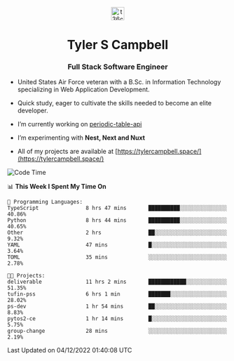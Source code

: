 <p align="center">
<a href="https://www.linkedin.com/in/t36campbell" target="blank"><img align="center" src="https://ik.imagekit.io/t36campbell/Portfolio/linkedin.png.original_m8bbGgPh6.png" alt="t36campbell" height="30" width="30" /></a>
</p>
<h1 align="center">Tyler S Campbell</h1>
<h3 align="center">Full Stack Software Engineer</h3>

* United States Air Force veteran with a B.Sc. in Information Technology specializing in Web Application Development. 

* Quick study, eager to cultivate the skills needed to become an elite developer.

* I’m currently working on [periodic-table-api](https://github.com/t36campbell/periodic-table-api)

* I’m experimenting with **Nest, Next and Nuxt**

* All of my projects are available at [https://tylercampbell.space/](https://tylercampbell.space/)

<!--START_SECTION:waka-->
![Code Time](http://img.shields.io/badge/Code%20Time-2%2C032%20hrs%2044%20mins-blue)

📊 **This Week I Spent My Time On** 

```text
💬 Programming Languages: 
TypeScript               8 hrs 47 mins       ██████████░░░░░░░░░░░░░░░   40.86% 
Python                   8 hrs 44 mins       ██████████░░░░░░░░░░░░░░░   40.65% 
Other                    2 hrs               ██░░░░░░░░░░░░░░░░░░░░░░░   9.32% 
YAML                     47 mins             █░░░░░░░░░░░░░░░░░░░░░░░░   3.64% 
TOML                     35 mins             ░░░░░░░░░░░░░░░░░░░░░░░░░   2.78%

🐱‍💻 Projects: 
deliverable              11 hrs 2 mins       ████████████░░░░░░░░░░░░░   51.35% 
tufin-pss                6 hrs 1 min         ███████░░░░░░░░░░░░░░░░░░   28.02% 
ps-dev                   1 hr 54 mins        ██░░░░░░░░░░░░░░░░░░░░░░░   8.83% 
pytos2-ce                1 hr 14 mins        █░░░░░░░░░░░░░░░░░░░░░░░░   5.75% 
group-change             28 mins             ░░░░░░░░░░░░░░░░░░░░░░░░░   2.19%

```


 Last Updated on 04/12/2022 01:40:08 UTC
<!--END_SECTION:waka-->
